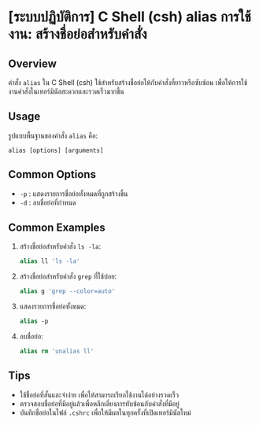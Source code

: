 # [ระบบปฏิบัติการ] C Shell (csh) alias การใช้งาน: สร้างชื่อย่อสำหรับคำสั่ง

## Overview
คำสั่ง `alias` ใน C Shell (csh) ใช้สำหรับสร้างชื่อย่อให้กับคำสั่งที่ยาวหรือซับซ้อน เพื่อให้การใช้งานคำสั่งในเทอร์มินัลสะดวกและรวดเร็วมากขึ้น

## Usage
รูปแบบพื้นฐานของคำสั่ง `alias` คือ:

```
alias [options] [arguments]
```

## Common Options
- `-p` : แสดงรายการชื่อย่อทั้งหมดที่ถูกสร้างขึ้น
- `-d` : ลบชื่อย่อที่กำหนด

## Common Examples
1. สร้างชื่อย่อสำหรับคำสั่ง `ls -la`:
   ```csh
   alias ll 'ls -la'
   ```

2. สร้างชื่อย่อสำหรับคำสั่ง `grep` ที่ใช้บ่อย:
   ```csh
   alias g 'grep --color=auto'
   ```

3. แสดงรายการชื่อย่อทั้งหมด:
   ```csh
   alias -p
   ```

4. ลบชื่อย่อ:
   ```csh
   alias rm 'unalias ll'
   ```

## Tips
- ใช้ชื่อย่อที่สั้นและจำง่าย เพื่อให้สามารถเรียกใช้งานได้อย่างรวดเร็ว
- ตรวจสอบชื่อย่อที่มีอยู่แล้วเพื่อหลีกเลี่ยงการทับซ้อนกับคำสั่งที่มีอยู่
- บันทึกชื่อย่อในไฟล์ `.cshrc` เพื่อให้มีผลในทุกครั้งที่เปิดเทอร์มินัลใหม่